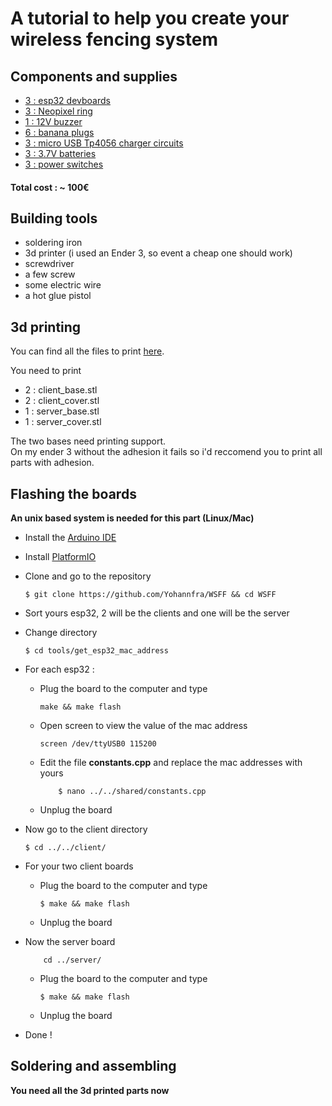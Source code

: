 # A tutorial to help you create your wireless fencing system

## Components and supplies

- [3 : esp32 devboards](https://www.amazon.fr/AZDelivery-NodeMCU-d%C3%A9veloppement-d%C3%A9nergie-successeur/dp/B074RGW2VQ/ref=sr_1_3?dchild=1&keywords=esp32&qid=1587810621&sr=8-3)
- [3 : Neopixel ring](https://www.amazon.fr/dp/B07TZK9DNT/ref=twister_B0822WQBQX?_encoding=UTF8&psc=1)
- [1 : 12V buzzer](https://www.amazon.fr/LZQ-3022-Discontinu-alarme-Avertisseur-Sonore/dp/B010V4UVHG/ref=sr_1_11?__mk_fr_FR=%C3%85M%C3%85%C5%BD%C3%95%C3%91&dchild=1&keywords=buzzer+12v&qid=1587810751&sr=8-11)
- [6 : banana plugs](https://www.amazon.co.uk/KEESIN-Binding-Amplifier-Terminal-Connector-Type-D/dp/B077T2FC7K/ref=sr_1_53?keywords=Banana+plugs&qid=1585170164&s=electronics&sr=1-53&swrs=62F105F7CFECBA9A955371224D113825)
- [3 : micro USB Tp4056 charger circuits](https://www.amazon.fr/Tp4056-Chargeur-Batterie-Lithium-Charger/dp/B07NVBLMVQ/ref=sr_1_4?dchild=1&keywords=tp4056&qid=1586195969&sr=8-4)
- [3 : 3.7V batteries](https://www.amazon.fr/dp/B07KKB874V?ref=ppx_pop_mob_ap_share)
- [3 : power switches](https://www.amazon.fr/TOOGOO-broches-Positions-commutateur-glissiere/dp/B00X3KCA0M/ref=sr_1_5?__mk_fr_FR=%C3%85M%C3%85%C5%BD%C3%95%C3%91&crid=KP9NN4MA18AC&dchild=1&keywords=interrupteur+a+glissiere&qid=1587811346&s=hi&sprefix=interrupteur+a+g%2Cdiy%2C148&sr=1-5)

#### Total cost : ~ 100€

## Building tools

- soldering iron
- 3d printer (i used an Ender 3, so event a cheap one should work)
- screwdriver
- a few screw
- some electric wire
- a hot glue pistol


## 3d printing

You can find all the files to print [here](thingverselink).

You need to print
- 2 : client_base.stl
- 2 : client_cover.stl
- 1 : server_base.stl
- 1 : server_cover.stl

The two bases need printing support.\
On my ender 3 without the adhesion it fails so i'd reccomend you to print all parts with adhesion.

## Flashing the boards

**An unix based system is needed for this part (Linux/Mac)**

- Install the [Arduino IDE](https://www.arduino.cc/en/Main/Software)
- Install [PlatformIO](https://platformio.org/)
- Clone and go to the repository
    ```
    $ git clone https://github.com/Yohannfra/WSFF && cd WSFF
    ```
- Sort yours esp32, 2 will be the clients and one will be the server
- Change directory
    ```
    $ cd tools/get_esp32_mac_address
    ```
- For each esp32 :
    - Plug the board to the computer and type
        ```
        make && make flash
        ```
    - Open screen to view the value of the mac address
        ```
        screen /dev/ttyUSB0 115200
        ```
    - Edit the file **constants.cpp** and replace the mac addresses with yours
        ```
            $ nano ../../shared/constants.cpp
        ```
    - Unplug the board

- Now go to the client directory
    ```
    $ cd ../../client/
    ```
- For your two client boards
    - Plug the board to the computer and type
        ```
        $ make && make flash
        ```
    - Unplug the board
- Now the server board
    ```
        cd ../server/
    ```
    - Plug the board to the computer and type
        ```
        $ make && make flash
        ```
    - Unplug the board

- Done !

## Soldering and assembling

**You need all the 3d printed parts now**
